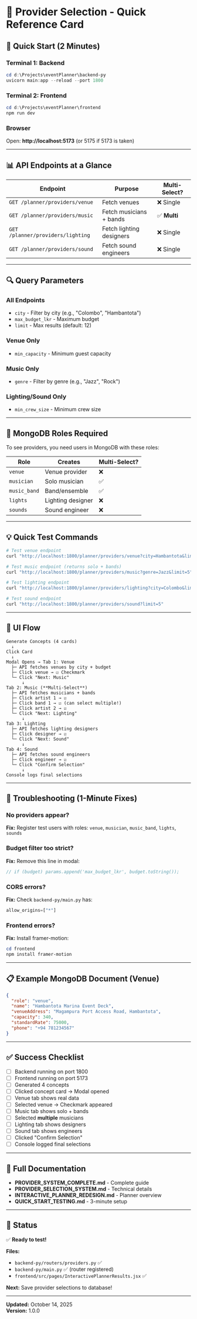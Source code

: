 # 🎵 Provider Selection - Quick Reference Card

## 🚀 Quick Start (2 Minutes)

### Terminal 1: Backend
```powershell
cd d:\Projects\eventPlanner\backend-py
uvicorn main:app --reload --port 1800
```

### Terminal 2: Frontend
```powershell
cd d:\Projects\eventPlanner\frontend
npm run dev
```

### Browser
Open: **http://localhost:5173** (or 5175 if 5173 is taken)

---

## 📊 API Endpoints at a Glance

| Endpoint | Purpose | Multi-Select? |
|----------|---------|---------------|
| `GET /planner/providers/venue` | Fetch venues | ❌ Single |
| `GET /planner/providers/music` | Fetch musicians + bands | ✅ **Multi** |
| `GET /planner/providers/lighting` | Fetch lighting designers | ❌ Single |
| `GET /planner/providers/sound` | Fetch sound engineers | ❌ Single |

---

## 🔍 Query Parameters

### All Endpoints
- `city` - Filter by city (e.g., "Colombo", "Hambantota")
- `max_budget_lkr` - Maximum budget
- `limit` - Max results (default: 12)

### Venue Only
- `min_capacity` - Minimum guest capacity

### Music Only
- `genre` - Filter by genre (e.g., "Jazz", "Rock")

### Lighting/Sound Only
- `min_crew_size` - Minimum crew size

---

## 🎯 MongoDB Roles Required

To see providers, you need users in MongoDB with these roles:

| Role | Creates | Multi-Select? |
|------|---------|---------------|
| `venue` | Venue provider | ❌ |
| `musician` | Solo musician | ✅ |
| `music_band` | Band/ensemble | ✅ |
| `lights` | Lighting designer | ❌ |
| `sounds` | Sound engineer | ❌ |

---

## 💡 Quick Test Commands

```bash
# Test venue endpoint
curl "http://localhost:1800/planner/providers/venue?city=Hambantota&limit=5"

# Test music endpoint (returns solo + bands)
curl "http://localhost:1800/planner/providers/music?genre=Jazz&limit=5"

# Test lighting endpoint
curl "http://localhost:1800/planner/providers/lighting?city=Colombo&limit=5"

# Test sound endpoint
curl "http://localhost:1800/planner/providers/sound?limit=5"
```

---

## 🎨 UI Flow

```
Generate Concepts (4 cards)
  ↓
Click Card
  ↓
Modal Opens → Tab 1: Venue
  ├─ API fetches venues by city + budget
  ├─ Click venue → ☑️ Checkmark
  └─ Click "Next: Music"
      ↓
Tab 2: Music (**Multi-Select**)
  ├─ API fetches musicians + bands
  ├─ Click artist 1 → ☑️
  ├─ Click band 1 → ☑️ (can select multiple!)
  ├─ Click artist 2 → ☑️
  └─ Click "Next: Lighting"
      ↓
Tab 3: Lighting
  ├─ API fetches lighting designers
  ├─ Click designer → ☑️
  └─ Click "Next: Sound"
      ↓
Tab 4: Sound
  ├─ API fetches sound engineers
  ├─ Click engineer → ☑️
  └─ Click "Confirm Selection"
      ↓
Console logs final selections
```

---

## 🐛 Troubleshooting (1-Minute Fixes)

### No providers appear?
**Fix:** Register test users with roles: `venue`, `musician`, `music_band`, `lights`, `sounds`

### Budget filter too strict?
**Fix:** Remove this line in modal:
```javascript
// if (budget) params.append('max_budget_lkr', budget.toString());
```

### CORS errors?
**Fix:** Check `backend-py/main.py` has:
```python
allow_origins=["*"]
```

### Frontend errors?
**Fix:** Install framer-motion:
```powershell
cd frontend
npm install framer-motion
```

---

## 📋 Example MongoDB Document (Venue)

```json
{
  "role": "venue",
  "name": "Hambantota Marina Event Deck",
  "venueAddress": "Magampura Port Access Road, Hambantota",
  "capacity": 340,
  "standardRate": 75000,
  "phone": "+94 781234567"
}
```

---

## ✅ Success Checklist

- [ ] Backend running on port 1800
- [ ] Frontend running on port 5173
- [ ] Generated 4 concepts
- [ ] Clicked concept card → Modal opened
- [ ] Venue tab shows real data
- [ ] Selected venue → Checkmark appeared
- [ ] Music tab shows solo + bands
- [ ] Selected **multiple** musicians
- [ ] Lighting tab shows designers
- [ ] Sound tab shows engineers
- [ ] Clicked "Confirm Selection"
- [ ] Console logged final selections

---

## 📖 Full Documentation

- **PROVIDER_SYSTEM_COMPLETE.md** - Complete guide
- **PROVIDER_SELECTION_SYSTEM.md** - Technical details
- **INTERACTIVE_PLANNER_REDESIGN.md** - Planner overview
- **QUICK_START_TESTING.md** - 3-minute setup

---

## 🎉 Status

✅ **Ready to test!**

**Files:**
- `backend-py/routers/providers.py` ✅
- `backend-py/main.py` ✅ (router registered)
- `frontend/src/pages/InteractivePlannerResults.jsx` ✅

**Next:** Save provider selections to database!

---

**Updated:** October 14, 2025  
**Version:** 1.0.0
